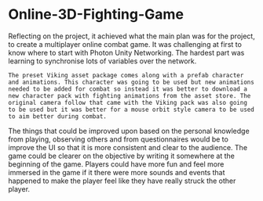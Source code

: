 # Online-3D-Fighting-Game

Reflecting on the project, it achieved what the main plan was for the project, to create a multiplayer online combat game. It was challenging at first to know where to start with Photon Unity Networking. The hardest part was learning to synchronise lots of variables over the network. 

	The preset Viking asset package comes along with a prefab character and animations. This character was going to be used but new animations needed to be added for combat so instead it was better to download a new character pack with fighting animations from the asset store. The original camera follow that came with the Viking pack was also going to be used but it was better for a mouse orbit style camera to be used to aim better during combat.
  
The things that could be improved upon based on the personal knowledge from playing, observing others and from questionnaires would be to improve the UI so that it is more consistent and clear to the audience. The game could be clearer on the objective by writing it somewhere at the beginning of the game. Players could have more fun and feel more immersed in the game if it there were more sounds and events that happened to make the player feel like they have really struck the other player.  



